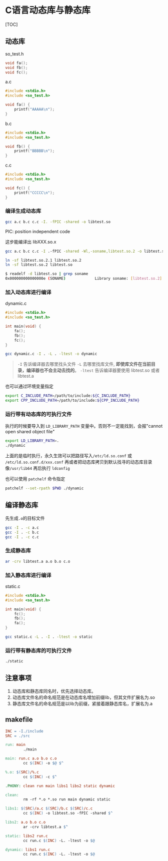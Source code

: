 # C语言动态库与静态库

[TOC]

## 动态库
so_test.h
```c
void fa();
void fb();
void fc();
```

a.c
```c
#include <stdio.h>
#include <so_test.h>

void fa() {
    printf("AAAAA\n");
}
```

b.c
```c
#include <stdio.h>
#include <so_test.h>

void fb() {
    printf("BBBBB\n");
}
```

c.c
```c
#include <stdio.h>
#include <so_test.h>

void fc() {
    printf("CCCCC\n");
}
```

### 编译生成动态库
```sh
gcc a.c b.c c.c -I. -fPIC -shared -o libtest.so
```
PIC: position independent code

这步能编译出 libXXX.so.x
```sh
gcc a.c b.c c.c -I .-fPIC -shared -Wl,-soname,libtest.so.2 -o libtest.so.2.1

ln -sf libtest.so.2.1 libtest.so.2
ln -sf libtest.so.2 libtest.so
```

```sh
$ readelf -d libtest.so | grep soname
0x000000000000000e (SONAME)             Library soname: [libtest.so.2]
```

### 加入动态库进行编译
dynamic.c
```c
#include <stdio.h>
#include <so_test.h>

int main(void) {
    fa();
    fb();
    fc();
}
```

```sh
gcc dynamic.c -I . -L . -ltest -o dynamic
```

> `-I` 告诉编译器去哪里找头文件
> `-L` 去哪里找库文件, **即使库文件在当前目录，编译器也不会主动去找的**。
> `-ltest` 告诉编译器要使用 libtest.so 或者 libtest.a

也可以通过环境变量指定
```sh
export C_INCLUDE_PATH=/path/to/include:${C_INCLUDE_PATH}
export CPP_INCLUDE_PATH=/path/to/include:${CPP_INCLUDE_PATH}
```

### 运行带有动态库的可执行文件
执行的时候要导入到 `LD_LIBRARY_PATH` 变量中。否则不一定能找到，会报"cannot open shared object file"  
```sh
export LD_LIBRARY_PATH=.
./dynamic
```

上面的是临时执行，永久生效可以把路径写入`/etc/ld.so.conf` 或 `/etc/ld.so.conf.d/xxx.conf` 
再或者把动态库拷贝到默认找寻的动态库目录像`/usr/lib64`
再后执行 `ldconfig`

也可以使用 `patchelf` 命令指定
```sh
patchelf --set-rpath $PWD ./dynamic
```

## 编译静态库
先生成`.o`的目标文件
```sh
gcc -I . -c a.c
gcc -I . -c b.c
gcc -I . -c c.c
```

### 生成静态库
```sh
ar -crv libtest.a a.o b.o c.o
```

### 加入静态库进行编译
static.c
```c
#include <stdio.h>
#include <so_test.h>

int main(void) {
    fc();
    fb();
    fa();
}
```

```sh
gcc static.c -L . -I . -ltest -o static
```

### 运行带有静态库的可执行文件
```sh
./static
```

## 注意事项
1. 动态库和静态库同名时，优先选择动态库。
2. 动态库文件名的命名规范是在动态库名增加前缀lib，但其文件扩展名为.so
3. 静态库文件名的命名规范是以lib为前缀，紧接着跟静态库名，扩展名为.a

## makefile
```makefile
INC = -I./include
SRC = ./src

run: main
        ./main

main: run.c a.o b.o c.o
        cc $(INC) -o $@ $^

%.o: $(SRC)/%.c
        cc $(INC) -c $^

.PHONY: clean run main libs1 libs2 static dynamic

clean:
        rm -rf *.o *.so run main dynamic static

libs1: $(SRC)/a.c $(SRC)/b.c $(SRC)/c.c
        cc $(INC) -o libtest.so -fPIC -shared $^

libs2: a.o b.o c.o
        ar -crv libtest.a $^

static: libs2 run.c
        cc run.c $(INC) -L. -ltest -o $@

dynamic: libs1 run.c
        cc run.c $(INC) -L. -ltest -o $@
```